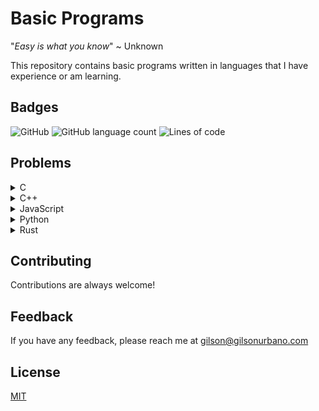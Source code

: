 # Basic Programs

"_Easy is what you know_" ~ Unknown

This repository contains basic programs written in languages that I have experience or am learning.

## Badges

![GitHub](https://img.shields.io/github/license/urbanogilson/basicprograms)
![GitHub language count](https://img.shields.io/github/languages/count/urbanogilson/basicprograms)
![Lines of code](https://img.shields.io/tokei/lines/github/urbanogilson/basicprograms)

## Problems

<details>
<summary>C</summary>
<ul>
<li><a href="C/Program-00">Program-00</a> - FizzBuzz question inspired by the article <a href="https://blog.codinghorror.com/why-cant-programmers-program/">Why Can't Programmers.. Program?</a></li>
<li><a href="C/Program-01">Program-01</a> - Detect <a href="https://en.wikipedia.org/wiki/Endianness">Endianness</a> of computer</li>
<li><a href="C/Program-02">Program-02</a> - Validation suggestion to check if malloc returned NULL in great article  <a href="https://opensource.com/article/21/8/memory-programming-c">Code memory safety and efficiency by example</a> written by <a href="https://condor.depaul.edu/mkalin/">Marty Kalin</a> on <a href="https://opensource.com">opensource.com</a></li>
<li><a href="C/Program-03">Program-03</a> - <a href="https://en.wikipedia.org/wiki/Linked_list">Linked List</a> operations</li>
<li><a href="C/Program-04">Program-04</a> - Locate an existing contact in a list using the partial or full number</li>
<li><a href="C/Program-05">Program-05</a> - Pointers</li>
<li><a href="C/Program-06">Program-06</a> - C Compilation Process</li>
<li><a href="C/Program-07">Program-07</a> - <a href="https://en.wikipedia.org/wiki/Hash_table">Hash table</a></li>
<li><a href="C/Program-08">Program-08</a> - <a href="https://beej.us/guide/bgnet/">Beej's Guide to Networking Programming</a> (Code)</li>
</ul>
</details>

<details>
<summary>C++</summary>
<ul>
<li><a href="C++/Program-00">Program-00</a> - Reimplementation  of <a href="https://github.com/kamranahmedse/design-patterns-for-humans">Design patterns for humans (PHP)</a> in C++</li>
</ul>
</details>

<details>
<summary>JavaScript</summary>
<ul>
<li></li>
</ul>
</details>

<details>
<summary>Python</summary>
<ul>
<li></li>
</ul>
</details>

<details>
<summary>Rust</summary>
<ul>
<li></li>
</ul>
</details>

## Contributing

Contributions are always welcome!

## Feedback

If you have any feedback, please reach me at gilson@gilsonurbano.com

## License

[MIT](LICENSE)